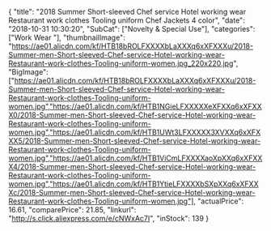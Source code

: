 {
	"title": "2018 Summer Short-sleeved Chef service Hotel working wear Restaurant work clothes Tooling uniform Chef Jackets 4 color",
	"date": "2018-10-31 10:30:20",
	"SubCat": ["Novelty & Special Use"],
	"categories": ["Work Wear "],
	"thumbnailImage": "https://ae01.alicdn.com/kf/HTB18bROLFXXXXbLaXXXq6xXFXXXu/2018-Summer-men-Short-sleeved-Chef-service-Hotel-working-wear-Restaurant-work-clothes-Tooling-uniform-women.jpg_220x220.jpg",
	"BigImage": ["https://ae01.alicdn.com/kf/HTB18bROLFXXXXbLaXXXq6xXFXXXu/2018-Summer-men-Short-sleeved-Chef-service-Hotel-working-wear-Restaurant-work-clothes-Tooling-uniform-women.jpg","https://ae01.alicdn.com/kf/HTB1NGieLFXXXXXeXFXXq6xXFXXX0/2018-Summer-men-Short-sleeved-Chef-service-Hotel-working-wear-Restaurant-work-clothes-Tooling-uniform-women.jpg","https://ae01.alicdn.com/kf/HTB1UWt3LFXXXXX3XVXXq6xXFXXX5/2018-Summer-men-Short-sleeved-Chef-service-Hotel-working-wear-Restaurant-work-clothes-Tooling-uniform-women.jpg","https://ae01.alicdn.com/kf/HTB1ViCmLFXXXXaoXpXXq6xXFXXX4/2018-Summer-men-Short-sleeved-Chef-service-Hotel-working-wear-Restaurant-work-clothes-Tooling-uniform-women.jpg","https://ae01.alicdn.com/kf/HTB1YtieLFXXXXbSXpXXq6xXFXXXc/2018-Summer-men-Short-sleeved-Chef-service-Hotel-working-wear-Restaurant-work-clothes-Tooling-uniform-women.jpg"],
	"actualPrice": 16.61,
	"comparePrice": 21.85,
	"linkurl": "http://s.click.aliexpress.com/e/cNWxAc7I",
	"inStock": 139
}
